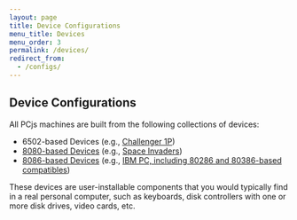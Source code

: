 ```yaml
---
layout: page
title: Device Configurations
menu_title: Devices
menu_order: 3
permalink: /devices/
redirect_from:
  - /configs/
---
```


Device Configurations
---

All PCjs machines are built from the following collections of devices:
 
* 6502-based Devices (e.g., [Challenger 1P](c1p/machine/))
* [8080-based Devices](pc8080/) (e.g., [Space Invaders](pc8080/machine/invaders/))
* [8086-based Devices](pcx86/) (e.g., [IBM PC, including 80286 and 80386-based compatibles](pcx86/machine/))

These devices are user-installable components that you would typically find in a real personal computer,
such as keyboards, disk controllers with one or more disk drives, video cards, etc.
